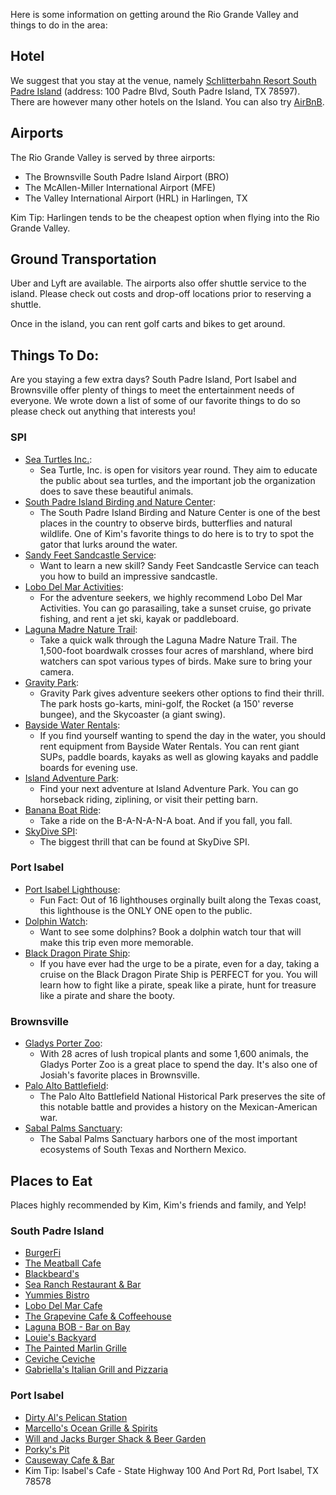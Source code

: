 
Here is some information on getting around the Rio Grande Valley and things to do in the area:

## Hotel

We suggest that you stay at the venue, namely [Schlitterbahn Resort South Padre Island](https://www.schlitterbahn.com/south-padre-island/resort) (address: 100 Padre Blvd, South Padre Island, TX 78597). There are however many other hotels on the Island. You can also try [AirBnB](https://www.airbnb.com/s/South-Padre-Island--TX--United-States/homes?refinement_paths%5B%5D=%2Fhomes&click_referer=t%3ASEE_ALL%7Csid%3Aff3f7ec2-3c29-4c3d-a0bf-e0b29acc6c92%7Cst%3ALANDING_PAGE_MARQUEE&title_type=NONE&place_id=ChIJ761vtJupb4YRIrPbw1yyW00&s_tag=fZUrlnjO&checkin=2020-02-21&checkout=2020-02-23).

## Airports

The Rio Grande Valley is served by three airports: 
- The Brownsville South Padre Island Airport (BRO)
- The McAllen-Miller International Airport (MFE)
- The Valley International Airport (HRL) in Harlingen, TX

Kim Tip: Harlingen tends to be the cheapest option when flying into the Rio Grande Valley. 

## Ground Transportation

Uber and Lyft are available. The airports also offer shuttle service to the island. Please check out costs and drop-off locations prior to reserving a shuttle.

Once in the island, you can rent golf carts and bikes to get around.

## Things To Do:

Are you staying a few extra days? South Padre Island, Port Isabel and Brownsville offer plenty of things to meet the entertainment needs of everyone. We wrote down a list of some of our favorite things to do so please check out anything that interests you!  

### SPI

- [Sea Turtles Inc.](http://www.seaturtleinc.org/):
	- Sea Turtle, Inc. is open for visitors year round. They aim to educate the public about sea turtles, and the important job the organization does to save these beautiful animals. 
- [South Padre Island Birding and Nature Center](http://www.theworldbirdingcenter.com/Spi.html):
	- The South Padre Island Birding and Nature Center is one of the best places in the country to observe birds, butterflies and natural wildlife. One of Kim's favorite things to do here is to try to spot the gator that lurks around the water.
- [Sandy Feet Sandcastle Service](https://www.sandyfeetsandcastleservices.com/):
	- Want to learn a new skill? Sandy Feet Sandcastle Service can teach you how to build an impressive sandcastle. 
- [Lobo Del Mar Activities](https://www.lobodelmaractivities.com/):
	- For the adventure seekers, we highly recommend Lobo Del Mar Activities. You can go parasailing, take a sunset cruise, go private fishing, and rent a jet ski, kayak or paddleboard. 
- [Laguna Madre Nature Trail](https://www.sopadre.com/listings/laguna-madre-nature-trail/):
	- Take a quick walk through the Laguna Madre Nature Trail. The 1,500-foot boardwalk crosses four acres of marshland, where bird watchers can spot various types of birds. Make sure to bring your camera.
- [Gravity Park](http://gravitypark.squarespace.com/prices):
	- Gravity Park gives adventure seekers other options to find their thrill. The park hosts go-karts, mini-golf, the Rocket (a 150' reverse bungee), and the Skycoaster (a giant swing). 
- [Bayside Water Rentals](http://spifun.com/SPI_FUN/HOME_PAGE.html):
	- If you find yourself wanting to spend the day in the water, you should rent equipment from Bayside Water Rentals. You can rent giant SUPs, paddle boards, kayaks as well as glowing kayaks and paddle boards for evening use. 
- [Island Adventure Park](https://www.southpadreislandadventures.com/):
	- Find your next adventure at Island Adventure Park. You can go horseback riding, ziplining, or visit their petting barn. 
- [Banana Boat Ride](https://parroteyesspi.com/activities/banana-boat-ride/):
	- Take a ride on the B-A-N-A-N-A boat. And if you fall, you fall.
- [SkyDive SPI](https://skydivespi.com/):
	- The biggest thrill that can be found at SkyDive SPI. 


### Port Isabel

- [Port Isabel Lighthouse](https://tpwd.texas.gov/state-parks/port-isabel-lighthouse):
	- Fun Fact: Out of 16 lighthouses orginally built along the Texas coast, this lighthouse is the ONLY ONE open to the public. 
- [Dolphin Watch](http://www.dolphinwatching.info/):
	- Want to see some dolphins? Book a dolphin watch tour that will make this trip even more memorable. 
- [Black Dragon Pirate Ship](http://www.ospreycruises.com/the-black-dragon-pirate-ship/):
	- If you have ever had the urge to be a pirate, even for a day, taking a cruise on the Black Dragon Pirate Ship is PERFECT for you. You will learn how to fight like a pirate, speak like a pirate, hunt for treasure like a pirate and share the booty.

### Brownsville
- [Gladys Porter Zoo](http://gpz.org/):
	- With 28 acres of lush tropical plants and some 1,600 animals, the Gladys Porter Zoo is a great place to spend the day. It's also one of Josiah's favorite places in Brownsville.
- [Palo Alto Battlefield](https://www.nps.gov/paal/index.htm):
	- The Palo Alto Battlefield National Historical Park preserves the site of this notable battle and provides a history on the Mexican-American war.
- [Sabal Palms Sanctuary](http://sabalpalmsanctuary.org/):
	- The Sabal Palms Sanctuary harbors one of the most important ecosystems of South Texas and Northern Mexico.

## Places to Eat
Places highly recommended by Kim, Kim's friends and family, and Yelp!

### South Padre Island
- [BurgerFi](https://burgerfi.com/?utm_source=local&utm_medium=snack_pack&utm_campaign=tx&utm_content=south%20padre%20island&utm_term=50421)
- [The Meatball Cafe](http://themeatball-cafe.com/)
- [Blackbeard's](https://www.blackbeardsspi.com/Home)
- [Sea Ranch Restaurant & Bar](https://www.searanchrestaurant.com/)
- [Yummies Bistro](https://www.facebook.com/yummies.bistro)
- [Lobo Del Mar Cafe](https://www.lobodelmarcafe.com/)
- [The Grapevine Cafe & Coffeehouse](https://www.gvcafe.com/)
- [Laguna BOB - Bar on Bay](http://lagunabob.com/)
- [Louie's Backyard](https://www.lbyspi.com/)
- [The Painted Marlin Grille](http://www.paintedmarlingrille.com/)
- [Ceviche Ceviche](https://www.facebook.com/pg/cevichecevichesouthpadreisland/about/?ref=page_internal)
- [Gabriella's Italian Grill and Pizzaria](http://gabriellasspi.com/)

### Port Isabel
- [Dirty Al's Pelican Station](http://pelicanstation.co/)
- [Marcello's Ocean Grille & Spirits](https://www.marcellosspi.com/)
- [Will and Jacks Burger Shack & Beer Garden](https://www.facebook.com/WillAndJacks/)
- [Porky's Pit](https://www.facebook.com/PORKYSPITPI)
- [Causeway Cafe & Bar](https://www.mycausewaycafe.com/)
- Kim Tip: Isabel's Cafe - State Highway 100 And Port Rd, Port Isabel, TX 78578

